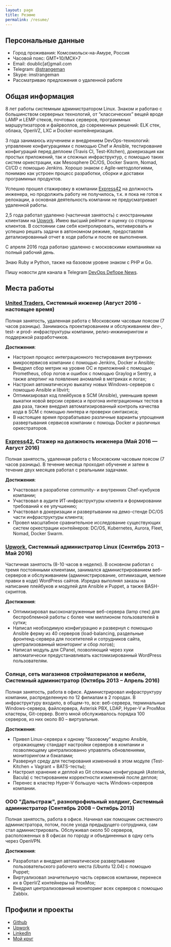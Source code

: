```yaml
---
layout: page
title: Резюме
permalink: /resume/
---
```


## Персональные данные
* Город проживания: Комсомольск-на-Амуре, Россия
* Часовой пояс: GMT+10/МСК+7
* Email: doublic[at]gmail.com
* Telegram: [@strangeman](https://t.me/strangeman)
* Skype: imstrangeman
* Рассматриваю предложения о удаленной работе

## Общая информация

8 лет работы системным администратором Linux. Знаком и работаю с большинством серверных технологий, от “классических” вещей вроде LAMP и LEMP стеков, почтовых серверов, программных маршрутизаторов и файрволлов, до современных решений: ELK стек, облака, OpenVZ, LXC и Docker-контейнеризация.

3 года занимаюсь изучением и внедрением DevOps-технологий: управление конфигурациями с помощью Chef и Ansible, тестирование конфигураций перед деплоем (Travis CI, Test-Kitchen), докеризация как простых приложений, так и сложных инфраструктур, с помощью таких систем оркестрации, как Mesosphere DC/OS, Docker Swarm, Nomad, CI/CD с помощью Jenkins. Хорошо знаком с Agile-методологиями, понимаю как устроен процесс разработки, сборки и доставки программных продуктов.

Успешно прошел стажировку в компании [Express42](http://express42.com/job.html) на должность инженера, но продолжить работу не получилось, т.к. я пока не готов к релокации, а основная деятельность компании не предусматривает удаленной работы.

2,5 года работал удаленно (частичная занятость) с иностранными клиентами на [Upwork](https://www.upwork.com/o/profiles/users/_~01f3f1414b3156fe80/). Имею высший рейтинг и оценку со стороны клиентов. В состоянии сам себя контролировать, мотивировать и успешно решать задачи в автономном режиме, предоставляя детализированный отчет в ходе работы и после ее выполнения.

С апреля 2016 года работаю удаленно с московскими компаниями на полный рабочий день.

Знаю Ruby и Python, также на базовом уровне знаком с PHP и Go.

Пишу новости для канала в Telegram [DevOps Deflope News](https://telegram.me/devops_deflope).

## Места работы

### [United Traders](https://unitedtraders.com/), Системный инженер (Август 2016 - настоящее время)

Полная занятость, удаленная работа с Московским часовым поясом (7 часов разницы). Занимаюсь проектированием и обслуживанием dev-, test- и prod- инфраструктуры компании, релиз-инжинирингом и поддержкой разработчиков.

**Достижения**:

* Настроил процесс интеграционного тестирования внутренних микросервисов компании с помощью Jenkins, Docker и Ansible;
* Внедрил сбор метрик на уровне ОС и приложений с помощью Prometheus, сбор логов и ошибок с помощью Graylog и Sentry, а также алертинг на появление аномалий в метриках и логах;
* Настроил автоматическую выкатку новых Windows-серверов с помощью Ansible и libvirt;
* Оптимизировал код плейбуков в SCM (Ansible), уменьшив время выкатки новой версии сервиса и прогона интеграционных тестов в два раза, также внедрил автоматизированный контроль качества кода в SCM с помощью линтера и проверки синтаксиса;
* В настоящее время прорабатываю различные варианты упрощения развертывания сервисов компании с помощь Docker и различных оркестраторов.

### [Express42](http://express42.com), Стажер на должность инженера (Май 2016 — Август 2016)

Полная занятость, удаленная работа с Московским часовым поясом (7 часов разницы). В течение месяца проходил обучение и затем в течение двух месяцев работал с реальными задачами. 

**Достижения**:

* Участвовал в разработке community- и внутренних Chef-кукбуков компании;
* Участвовал в аудите ИТ-инфраструктуры клиента и формировании требований к ее улучшению;
* Участвовал в докеризации и развертывании на демо-стенде DC/OS части инфраструктуры клиента;
* Провел масштабное сравнительное исследование существующих систем оркестрации контейнеров: DC/OS, Kubernetes, Aurora, Fleet, Nomad, Docker Swarm.

### [Upwork](https://www.upwork.com/o/profiles/users/_~01f3f1414b3156fe80/), Системный администратор Linux (Сентябрь 2013 – Май 2016)
Частичная занятость (8-10 часов в неделю). В основном работал с тремя постоянными клиентами, занимался администрированием веб-серверов и обслуживанием (администрирование, оптимизация, мелкие правки в коде) WordPress сайтов. Изредка выполнял заказы на написание плейбуков и модулей для Ansible и Puppet, а также BASH-скриптов.

**Достижения**:

* Оптимизировал высоконагруженные веб-сервера (lamp стек) для беспроблемной работы с более чем миллионом пользователей в сутки;
* Написал необходимую конфигурацию и развернул с помощью Ansible ферму из 40 серверов (load-balancing, раздельные фронтенд-сервера для посетителей и сотрудников сайта, централизованный мониторинг и сбор логов);
* Написал модуль для CPanel, позволяющий через хуки автоматически предустанавливать кастомизированный WordPress пользователям.

### Солнце, сеть магазинов стройматериалов и мебели, Системный администратор (Октябрь 2013 – Апрель 2016)
Полная занятость, работа в офисе. Администрировал инфраструктуру компании, распределенную по 12 филиалам в 2 городах. В инфраструктуру входило, в общем-то, все: веб-сервера, терминальные Windows-сервера, файлсервера, Asterisk PBX, LDAP, Hyper-V и ProxMox кластеры, Git-сервер. Всего мной обслуживалось порядка 100 серверов, из них около 80 – виртуальные.

**Достижения**:

* Привел Linux-сервера к одному “базовому” модулю Ansible, отражающему стандарт настройки серверов в компании и позволяющему централизованно управлять обновлениями, мониторингом и бэкапами; 
* Развернул среду для тестирования изменений в этом модуле (Test-Kitchen + Vagrant + BATS-тесты); 
* Настроил хранение и деплой из Git сложных конфигураций (Asterisk, Bacula) с тестированием корректности изменений после деплоя; 
* Перенес в кластер Hyper-V большую часть Windows-серверов компании.


### ООО "Дальстраж", разнопрофильный холдинг, Системный администратор (Сентябрь 2008 – Октябрь 2013)

Полная занятость, работа в офисе. Начинал как помощник системного администратора, потом, после ухода предыдущего сотрудника, сам стал администрировать. Обслуживал около 50 серверов, расположенных в 8 офисах по городу и объединенных в одну сеть через OpenVPN.

**Достижения**:

* Разработал и внедрил автоматическое развертывание пользовательского рабочего места (Ubuntu 12.04) с помощью Puppet; 
* Виртуализовал значительную часть сервисов компании, перенеся их в OpenVZ контейнеры на ProxMox; 
* Внедрил централизованный мониторинг всех серверов с помощью Zabbix.

## Профили и проекты

* [Github](https://github.com/strangeman)
* [Upwork](https://www.upwork.com/o/profiles/users/_~01f3f1414b3156fe80/)
* [LinkedIn](http://www.linkedin.com/pub/anton-markelov/64/a75/322)
* [Мой круг](https://moikrug.ru/anton-markelov1)